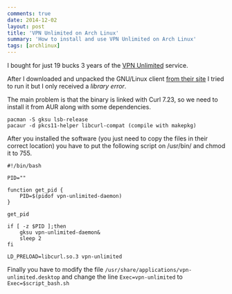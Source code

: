 ```yaml
---
comments: true
date: 2014-12-02
layout: post
title: 'VPN Unlimited on Arch Linux'
summary: 'How to install and use VPN Unlimited on Arch Linux'
tags: [archlinux]
---
```


I bought for just 19 bucks 3 years of the [VPN Unlimited](https://www.vpnunlimitedapp.com/) service.

After I downloaded and unpacked the GNU/Linux client [from their site](https://www.vpnunlimitedapp.com/downloads) I tried to run it but I only received a *library error*.

The main problem is that the binary is linked with Curl 7.23, so we need to install it from AUR along with some dependencies.
	
	pacman -S gksu lsb-release
	pacaur -d pkcs11-helper libcurl-compat (compile with makepkg)

After you installed the software (you just need to copy the files in their correct location) you have to put the following script on /usr/bin/ and chmod it to 755.

	#!/bin/bash

	PID=""
	
	function get_pid {
		PID=$(pidof vpn-unlimited-daemon)
	}
	
	get_pid
	
	if [ -z $PID ];then
		gksu vpn-unlimited-daemon&
		sleep 2
	fi
	
	LD_PRELOAD=libcurl.so.3 vpn-unlimited

Finally you have to modify the file `/usr/share/applications/vpn-unlimited.desktop` and change the line `Exec=vpn-unlimited` to `Exec=$script_bash.sh`
